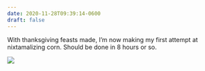 ```yaml
---
date: 2020-11-28T09:39:14-0600
draft: false
---
```


With thanksgiving feasts made, I’m now making my first attempt at nixtamalizing corn. Should be done in 8 hours or so.

![](/images/2020/b5c484cd6d.jpg)

